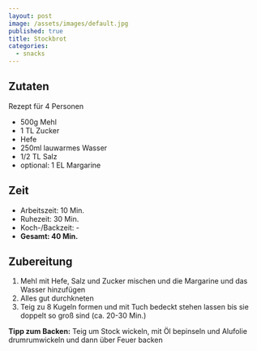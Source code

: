 ```yaml
---
layout: post
image: /assets/images/default.jpg
published: true
title: Stockbrot
categories:
  - snacks
---
```

## **Zutaten**

Rezept für 4 Personen

* 500g Mehl
* 1 TL Zucker
* Hefe
* 250ml lauwarmes Wasser
* 1/2 TL Salz
* optional: 1 EL Margarine

## **Zeit**

* Arbeitszeit: 10 Min.
* Ruhezeit: 30 Min.
* Koch-/Backzeit: -
* **Gesamt: 40 Min.**

## **Zubereitung**

1. Mehl mit Hefe, Salz und Zucker mischen und die Margarine und das Wasser hinzufügen
2. Alles gut durchkneten
3. Teig zu 8 Kugeln formen und mit Tuch bedeckt stehen lassen bis sie doppelt so gro&szlig; sind (ca. 20-30 Min.)

**Tipp zum Backen:** Teig um Stock wickeln, mit Öl bepinseln und Alufolie drumrumwickeln und dann über Feuer backen
